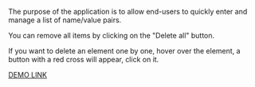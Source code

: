 The purpose of the application is to allow end-users to quickly enter and manage a list of
name/value pairs.

You can remove all items by clicking on the "Delete all" button.

If you want to delete an element one by one, hover over the element, a button with a red cross will appear, click on it.

[DEMO LINK](https://oksana-kyryienko.github.io/delete_one_el/)
